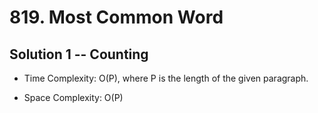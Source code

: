 # 819. Most Common Word

## Solution 1 -- Counting

* Time Complexity: O(P), where P is the length of the given paragraph.

* Space Complexity: O(P)
